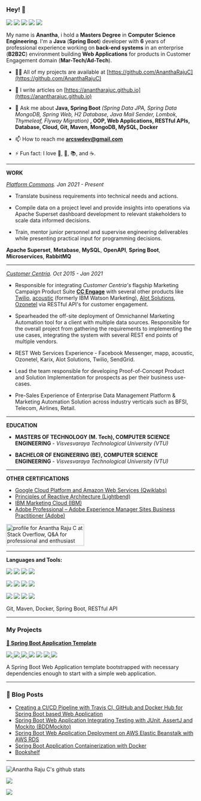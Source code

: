 ### Hey! 👋

[![](https://img.shields.io/badge/LinkedIn-0077B5?style=for-the-badge&logo=linkedin&logoColor=white)](https://in.linkedin.com/in/anantharajuc)
[![](https://img.shields.io/badge/Twitter-1DA1F2?style=for-the-badge&logo=twitter&logoColor=white)](https://twitter.com/anantharajuc)
[![](https://img.shields.io/badge/Instagram-E4405F?style=for-the-badge&logo=instagram&logoColor=white)](https://instagram.com/anantharajuc)
[![](https://img.shields.io/badge/Medium-12100E?style=for-the-badge&logo=medium&logoColor=white)](https://medium.com/@arcswdev)
[![](https://img.shields.io/badge/dev.to-0A0A0A?style=for-the-badge&logo=dev.to&logoColor=white)](https://dev.to/anantharajuc)

My name is **Anantha**, i hold a **Masters Degree** in **Computer Science Engineering**. I'm a **Java** (**Spring Boot**) developer with **6** years of professional experience working on **back-end systems** in an enterprise (**B2B2C**) environment building **Web Applications** for products in Customer Engagement domain (**Mar-Tech/Ad-Tech**).


- 👨‍💻 All of my projects are available at [https://github.com/AnanthaRajuC](https://github.com/AnanthaRajuC)

- 📝 I write articles on [https://anantharajuc.github.io](https://anantharajuc.github.io)

- 💬 Ask me about **Java, Spring Boot** *(Spring Data JPA, Spring Data MongoDB, Spring Web, H2 Database, Java Mail Sender, Lombok, Thymeleaf, Flyway Migration)* **, OOP, Web Applications, RESTful APIs, Database, Cloud, Git, Maven, MongoDB, MySQL, Docker**

- 📫 How to reach me **arcswdev@gmail.com**

- ⚡ Fun fact: I love 🎵, 🎸, 📚, and ☕️.

---

**WORK**

_[Platform Commons](https://platformcommons.org/). Jan 2021 - Present_

* Translate business requirements into technical needs and actions.

* Compile data on a project level and provide insights into operations via Apache Superset dashboard development to relevant stakeholders to scale data informed decisions.

* Train, mentor junior personnel and supervise engineering deliverables while presenting practical input for programming decisions.

**Apache Superset**, **Metabase**, **MySQL**, **OpenAPI**, **Spring Boot**, **Microservices**, **RabbitMQ**  

---

_[Customer Centria](https://www.customercentria.com/). Oct 2015 - Jan 2021_

* Responsible for integrating *Customer Centria's* flagship Marketing Campaign Product Suite **[CC Engage](https://www.customercentria.com/cctarget.html)** with several other products like [Twilio](https://www.twilio.com/), [acoustic](https://www.acoustic.com/) (formerly IBM Watson Marketing), [Alot Solutions](https://alotsolutions.com/), [Ozonetel](https://ozonetel.com/) via RESTful API's for customer engagement.

* Spearheaded the off-site deployment of Omnichannel Marketing Automation tool for a client with multiple data sources. Responsible for the overall project from gathering the requirements to implementing the use cases, integrating the system with several REST end points of multiple vendors.

* REST Web Services Experience - Facebook Messenger, mapp, acoustic, Ozonetel, Karix, Alot Solutions, Twilio, SendGrid.

* Lead the team responsible for developing Proof-of-Concept Product and Solution Implementation for prospects as per their business use-cases.

* Pre-Sales Experience of Enterprise Data Management Platform & Marketing Automation Solution across industry verticals such as BFSI, Telecom, Airlines, Retail.

---

**EDUCATION**

* **MASTERS OF TECHNOLOGY (M. Tech), COMPUTER SCIENCE ENGINEERING** - *Visvesvaraya Technological University (VTU)*

* **BACHELOR OF ENGINEERING (BE), COMPUTER SCIENCE ENGINEERING** - *Visvesvaraya Technological University (VTU)*

---

**OTHER CERTIFICATIONS**

* [Google Cloud Platform and Amazon Web Services (Qwiklabs)](https://google.qwiklabs.com/public_profiles/f39c6d6d-a4e3-4160-abe4-a625b1be976f)
* [Principles of Reactive Architecture (Lightbend)](https://www.youracclaim.com/badges/142c45b1-ab3b-42a3-b13d-05c37c44b9a1g)
* [IBM Marketing Cloud (IBM)](https://www.youracclaim.com/users/anantha-raju-c/badges)
* [Adobe Professional – Adobe Experience Manager Sites Business Practitioner (Adobe)](https://www.youracclaim.com/badges/576ecfb6-3061-43d0-b56a-eae866413aac)

<a href="https://stackoverflow.com/users/3711562/anantha-raju-c"><img src="https://stackoverflow.com/users/flair/3711562.png" width="208" height="58" alt="profile for Anantha Raju C at Stack Overflow, Q&amp;A for professional and enthusiast programmers" title="profile for Anantha Raju C at Stack Overflow, Q&amp;A for professional and enthusiast programmers"></a>

---

**Languages and Tools:**  

<p align="left">
<img src="https://img.shields.io/badge/Amazon_AWS-232F3E?style=for-the-badge&logo=amazon-aws&logoColor=white" />
<img src="https://img.shields.io/badge/Google_Cloud-4285F4?style=for-the-badge&logo=google-cloud&logoColor=white" />
<img src="https://img.shields.io/badge/Ubuntu-E95420?style=for-the-badge&logo=ubuntu&logoColor=white" />	
<img src="https://img.shields.io/badge/Windows-0078D6?style=for-the-badge&logo=windows&logoColor=white" />
</p>

<p align="left">
<img src="https://img.shields.io/badge/Java-ED8B00?style=for-the-badge&logo=java&logoColor=white" />	
<img src="https://img.shields.io/badge/Spring-6DB33F?style=for-the-badge&logo=spring&logoColor=white" />	
<img src="https://img.shields.io/badge/MySQL-00000F?style=for-the-badge&logo=mysql&logoColor=white" />
<img src="https://img.shields.io/badge/MongoDB-4EA94B?style=for-the-badge&logo=mongodb&logoColor=white" />	
</p>

<p align="left">
<img src="https://img.shields.io/badge/HTML-239120?style=for-the-badge&logo=html5&logoColor=white" />
<img src="https://img.shields.io/badge/CSS-239120?style=for-the-badge&logo=css3&logoColor=white" />	
<img src="https://img.shields.io/badge/Bootstrap-563D7C?style=for-the-badge&logo=bootstrap&logoColor=white" />
<img src="https://img.shields.io/badge/Markdown-000000?style=for-the-badge&logo=markdown&logoColor=white" />	
</p>

<p align="left">
  <a>Git, Maven, Docker, Spring Boot, RESTful API</a>
</p>

---

### My Projects

<p>
  <strong>
    <a href="https://github.com/Spring-Boot-Framework/Spring-Boot-Application-Template">🍃 Spring Boot Application Template</a>
  </strong>
</p>

<p>
  <a href="https://github.com/Spring-Boot-Framework/Spring-Boot-Application-Template/network/members" rel="nofollow">
    <img src="https://img.shields.io/github/forks/Spring-Boot-Framework/Spring-Boot-Application-Template" style="max-width:100%;">
  </a> 
  <a href="https://github.com/Spring-Boot-Framework/Spring-Boot-Application-Template/stargazers" rel="nofollow">
    <img src="https://img.shields.io/github/stars/Spring-Boot-Framework/Spring-Boot-Application-Template" style="max-width:100%;">
  </a> 
  <a href="https://travis-ci.org/Spring-Boot-Framework/Spring-Boot-Application-Template" rel="nofollow">
    <img src="https://travis-ci.org/AnanthaRajuC/Spring-Boot-Application-Template.svg?branch=master" style="max-width:100%;">
  </a> 
 </a>
     <a alt="GitHub last commit">
     <img src="https://img.shields.io/github/last-commit/anantharajuc/Spring-Boot-Application-Template" />
 </a>
 </a>
     <a alt="Average time to resolve an issue">
     <img src="http://isitmaintained.com/badge/resolution/Spring-Boot-Framework/Spring-Boot-Application-Template.svg" />
 </a>
  <a href="https://sonarcloud.io/dashboard?id=Spring-Boot-Framework_Spring-Boot-Application-Template" rel="nofollow">
    <img src="https://sonarcloud.io/api/project_badges/measure?project=Spring-Boot-Framework_Spring-Boot-Application-Template&metric=alert_status" style="max-width:100%;">
  </a> 
   <a href="https://app.getpostman.com/run-collection/90dd899ee438f2b960dc" rel="nofollow">
    <img src="https://run.pstmn.io/button.svg" style="max-width:100%;">
  </a> 
</p>
<p>A Spring Boot Web Application template bootstrapped with necessary dependencies enough to start with a simple web application.</p>

---

### 📕 Blog Posts

<!-- BLOG-POST-LIST:START -->
- [Creating a CI/CD Pipeline with Travis CI, GitHub and Docker Hub for Spring Boot based Web Application](https://anantharajuc.github.io/creating-a-ci-cd-pipeline-with-travis-ci-github-and-docker-hub-for-spring-boot-based-web-application/)
- [Spring Boot Web Application Integrating Testing with JUnit, AssertJ and Mockito (BDDMockito)](https://anantharajuc.github.io/Spring-Boot-Integration-Testing/)
- [Spring Boot Web Application Deployment on AWS Elastic Beanstalk with AWS RDS](https://anantharajuc.github.io/AWS-Elastic-Beanstalk/)
- [Spring Boot Application Containerization with Docker](https://anantharajuc.github.io/Spring-Boot-Docker/)
- [Bookshelf](https://anantharajuc.github.io/bookshelf/)
<!-- BLOG-POST-LIST:END -->

---

![Anantha Raju C's github stats](https://github-readme-stats.vercel.app/api?username=anantharajuc&theme=vue&show_icons=true&include_all_commits=true&count_private=true)

<p align="left">
  <img width="" height="" src="https://github-readme-streak-stats.herokuapp.com/?user=anantharajuc">
<p/>

<p align="left">
  <img width="" height="" src="https://github-profile-trophy.vercel.app/?username=anantharajuc&theme=flat&no-frame=true&margin-w=30&no-bg=true">
<p/>

<!--
**AnanthaRajuC/AnanthaRajuC** is a ✨ _special_ ✨ repository because its `README.md` (this file) appears on your GitHub profile.

Here are some ideas to get you started:

- 🔭 I’m currently working on ...
- 🌱 I’m currently learning ...
- 👯 I’m looking to collaborate on ...
- 🤔 I’m looking for help with ...
- 💬 Ask me about ...
- 📫 How to reach me: ...
- 😄 Pronouns: ...
-->
